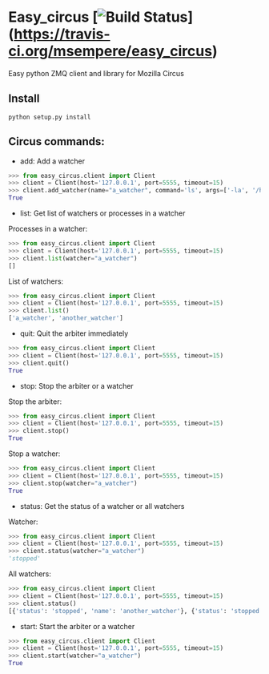 # Easy_circus [![Build Status](https://travis-ci.org/msempere/easy_circus.svg?branch=master)] (https://travis-ci.org/msempere/easy_circus)

Easy python ZMQ client and library for Mozilla Circus

## Install
```
python setup.py install
```


## Circus commands:

 * add: Add a watcher
 ```python
 >>> from easy_circus.client import Client
 >>> client = Client(host='127.0.0.1', port=5555, timeout=15)
 >>> client.add_watcher(name="a_watcher", command='ls', args=['-la', '/home'], autostart=True)
True
 ```

 * list: Get list of watchers or processes in a watcher
 
 Processes in a watcher:
 ```python
 >>> from easy_circus.client import Client
 >>> client = Client(host='127.0.0.1', port=5555, timeout=15)
 >>> client.list(watcher="a_watcher")
[]
 ```
 
 List of watchers:
 ```python
 >>> from easy_circus.client import Client
 >>> client = Client(host='127.0.0.1', port=5555, timeout=15)
 >>> client.list()
 ['a_watcher', 'another_watcher']
 ```
 
 * quit: Quit the arbiter immediately
 ```python
 >>> from easy_circus.client import Client
 >>> client = Client(host='127.0.0.1', port=5555, timeout=15)
 >>> client.quit()
 True
 ```
 
 * stop: Stop the arbiter or a watcher
 
 Stop the arbiter:
 ```python
 >>> from easy_circus.client import Client
 >>> client = Client(host='127.0.0.1', port=5555, timeout=15)
 >>> client.stop()
 True
 ```
 
 Stop a watcher:
 ```python
 >>> from easy_circus.client import Client
 >>> client = Client(host='127.0.0.1', port=5555, timeout=15)
 >>> client.stop(watcher="a_watcher")
 True
 ```
 
 * status: Get the status of a watcher or all watchers
 
 Watcher:
 ```python
 >>> from easy_circus.client import Client
 >>> client = Client(host='127.0.0.1', port=5555, timeout=15)
 >>> client.status(watcher="a_watcher")
 'stopped'
 ```
 
 All watchers:
 ```python
 >>> from easy_circus.client import Client
 >>> client = Client(host='127.0.0.1', port=5555, timeout=15)
 >>> client.status()
 [{'status': 'stopped', 'name': 'another_watcher'}, {'status': 'stopped', 'name': 'a_watcher'}]
 ```
 
* start: Start the arbiter or a watcher
 
 ```python
 >>> from easy_circus.client import Client
 >>> client = Client(host='127.0.0.1', port=5555, timeout=15)
 >>> client.start(watcher="a_watcher")
 True
 ```

